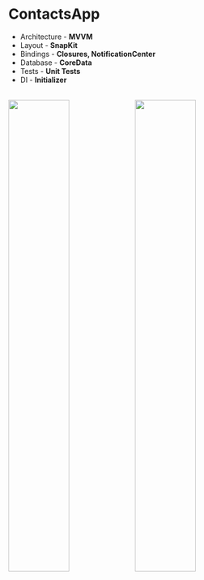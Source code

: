 # ContactsApp


* Architecture - **MVVM**
* Layout - **SnapKit**
* Bindings - **Closures, NotificationCenter**
* Database - **CoreData**
* Tests - **Unit Tests**
* DI - **Initializer**

<br />
<img src = "https://github.com/user-attachments/assets/fbd2a58b-9564-48cd-9d28-5de25a824e25" width = 48.8%>
<img src = "https://github.com/user-attachments/assets/02c98f6c-c7e1-4ff7-b37e-12ed9fa00cdf" width = 48.8%>
